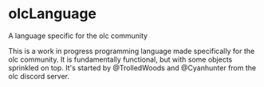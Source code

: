 # olcLanguage
A language specific for the olc community

This is a work in progress programming language made specifically for the olc community. It is fundamentally functional, but with some objects sprinkled on top.
It's started by @TrolledWoods and @Cyanhunter from the olc discord server.
